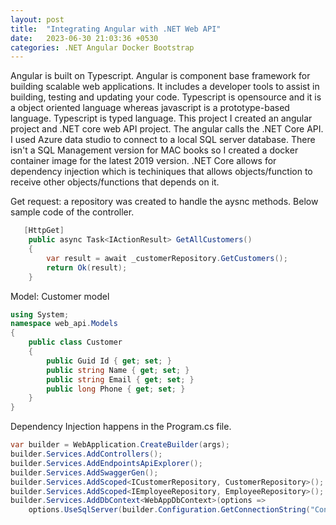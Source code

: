 ```yaml
---
layout: post
title:  "Integrating Angular with .NET Web API"
date:   2023-06-30 21:03:36 +0530
categories: .NET Angular Docker Bootstrap
---
```

Angular is built on Typescript. Angular is component base framework for building scalable web applications. It includes a developer tools to assist in building, testing and updating your code. Typescript is opensource and it is a object oriented language whereas javascript is a prototype-based language. Typescript is typed language. This project I created an angular project and .NET core web API project. The angular calls the .NET Core API. I used Azure data studio to connect to a local SQL server database. There isn't a SQL Management version for MAC books so I created a docker container image for the latest 2019 version. .NET Core allows for dependency injection which is techiniques that allows objects/function to receive other objects/functions that depends on it. 


Get request: a repository was created to handle the aysnc methods. Below sample code of the controller.    
```c#
   [HttpGet]
    public async Task<IActionResult> GetAllCustomers()
    {
        var result = await _customerRepository.GetCustomers();
        return Ok(result);
    }
```

Model: Customer model
```c#
using System;
namespace web_api.Models
{
	public class Customer
	{
		public Guid Id { get; set; }
		public string Name { get; set; }
		public string Email { get; set; }
        public long Phone { get; set; }
    }
}
```

Dependency Injection happens in the Program.cs file. 
```c#
var builder = WebApplication.CreateBuilder(args);
builder.Services.AddControllers();
builder.Services.AddEndpointsApiExplorer();
builder.Services.AddSwaggerGen();
builder.Services.AddScoped<ICustomerRepository, CustomerRepository>();
builder.Services.AddScoped<IEmployeeRepository, EmployeeRepository>();
builder.Services.AddDbContext<WebAppDbContext>(options =>
    options.UseSqlServer(builder.Configuration.GetConnectionString("ConnectionStr")));
```

